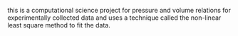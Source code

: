 this is a computational science project for pressure and volume relations for experimentally collected data and
uses a technique called the non-linear least square method to fit the data.

